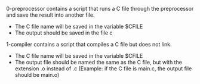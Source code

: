 0-preprocessor contains a script that runs a C file through the preprocessor and save the result into another file.
- The C file name will be saved in the variable $CFILE
- The output should be saved in the file c

1-compiler contains a script that compiles a C file but does not link.
- The C file name will be saved in the variable $CFILE
- The output file should be named the same as the C file, but with the extension .o instead of .c (Example: if the C file is main.c, the output file should be main.o)
